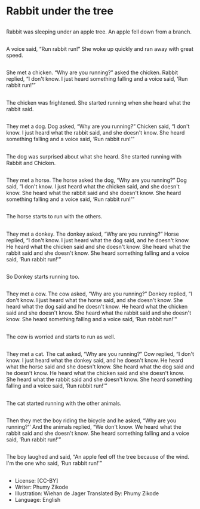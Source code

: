 # Rabbit under the tree

##
Rabbit was sleeping under an
apple tree.
An apple fell down from a
branch.

##
A voice said, “Run rabbit run!”
She woke up quickly and ran
away with great speed.

##
She met a chicken. “Why are
you running?” asked the
chicken.
Rabbit replied, “I don't know. I
just heard something falling and
a voice said, ‘Run rabbit run!'”

##
The chicken was frightened.
She started running when she
heard what the rabbit said.

##
They met a dog. Dog asked,
“Why are you running?”
Chicken said, “I don't know. I
just heard what the rabbit said,
and she doesn't know. She
heard something falling and a
voice said, ‘Run rabbit run!'”

##
The dog was surprised about
what she heard. She started
running with Rabbit and
Chicken.

##
They met a horse. The horse
asked the dog, “Why are you
running?”
Dog said, “I don't know. I just
heard what the chicken said,
and she doesn't know. She
heard what the rabbit said and
she doesn't know. She heard
something falling and a voice
said, ‘Run rabbit run!'”

##
The horse starts to run with the
others.

##
They met a donkey. The donkey
asked, “Why are you running?”
Horse replied, “I don't know. I
just heard what the dog said,
and he doesn't know. He heard
what the chicken said and she
doesn't know. She heard what
the rabbit said and she doesn't
know. She heard something
falling and a voice said, ‘Run
rabbit run!'”

##
So Donkey starts running too.

##
They met a cow. The cow asked,
“Why are you running?”
Donkey replied, “I don't know. I
just heard what the horse said,
and she doesn't know. She
heard what the dog said and he
doesn't know. He heard what
the chicken said and she
doesn't know. She heard what
the rabbit said and she doesn't
know. She heard something
falling and a voice said, ‘Run
rabbit run!'”

##
The cow is worried and starts to
run as well.

##
They met a cat. The cat asked,
“Why are you running?”
Cow replied, “I don't know. I just
heard what the donkey said,
and he doesn't know. He heard
what the horse said and she
doesn't know. She heard what
the dog said and he doesn't
know. He heard what the
chicken said and she doesn't
know. She heard what the
rabbit said and she doesn't
know. She heard something
falling and a voice said, ‘Run
rabbit run!'”

##
The cat started running with the
other animals.

##
Then they met the boy riding
the bicycle and he asked, “Why
are you running?''
And the animals replied, “We
don't know. We heard what the
rabbit said and she doesn't
know. She heard something
falling and a voice said, ‘Run
rabbit run!'”

##
The boy laughed and said, “An
apple feel off the tree because
of the wind. I'm the one who
said, ‘Run rabbit run!'”

##
* License: [CC-BY]
* Writer: Phumy Zikode
* Illustration: Wiehan de Jager
Translated By: Phumy Zikode
* Language: English
